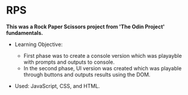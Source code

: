 # RPS

**This was a Rock Paper Scissors project from 'The Odin Project' fundamentals.**

- Learning Objective:

  - First phase was to create a console version which was playayble with prompts and outputs to console.
  - In the second phase, UI version was created which was playable through buttons and outputs results using the DOM.

- Used: JavaScript, CSS, and HTML.
